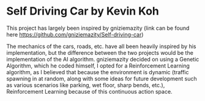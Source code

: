 # Self Driving Car by Kevin Koh

This project has largely been inspired by gniziemazity (link can be found here https://github.com/gniziemazity/Self-driving-car)

The mechanics of the cars, roads, etc. have all been heavily inspired by his implementation, but the difference between the two projects would be the implementation of the AI algorithm. gniziemazity decided on using a Genetic Algorithm, which he coded himself, I opted for a Reinforcement Learning algorithm, as I believed that because the environment is dynamic (traffic spawning in at random, along with some ideas for future development such as various scenarios like parking, wet floor, sharp bends, etc.), Reinforcement Learning because of this continuous action space.